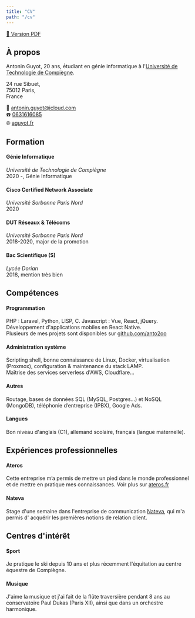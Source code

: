 ```yaml
---
title: "CV"
path: "/cv"
---
```


[📄 Version PDF](https://static-cdn.ateros.fr/file/ateros/KfZ6Dclr1ud0norKhdDei1CTW0oMBs5Tw8cet2mD.pdf)  


## À propos

Antonin Guyot, 20 ans, é́tudiant en génie informatique à l'[Université de Technologie de Compiègne](https://www.utc.fr).

24 rue Sibuet,  
75012 Paris,  
France

📧 [antonin.guyot@icloud.com](mailto:antonin.guyot@icloud.com)  
☎️ [0631616085](tel:+33631616085)  
🌐 [aguyot.fr](https://aguyot.fr)

## Formation

#### Génie Informatique

*Université de Technologie de Compiègne*  
2020 -, Génie Informatique

#### Cisco Certified Network Associate

*Université Sorbonne Paris Nord*  
2020

#### DUT Réseaux & Télécoms

*Université Sorbonne Paris Nord*  
2018-2020, major de la promotion

#### Bac Scientifique (S)

*Lycée Dorian*  
2018, mention très bien

## Compétences

#### Programmation

PHP : Laravel, Python, LISP, C. Javascript : Vue, React, jQuery.  
Développement d'applications mobiles en React Native.  
Plusieurs de mes projets sont disponibles sur [github.com/anto2oo](https://github.com/anto2oo)

#### Administration système

Scripting shell, bonne connaissance de Linux, Docker, virtualisation (Proxmox), configuration & maintenance du stack
LAMP.  
Maîtrise des services serverless d'AWS, Cloudflare…

#### Autres

Routage, bases de données SQL (MySQL, Postgres...) et NoSQL (MongoDB), téléphonie d’entreprise (IPBX), Google Ads.

#### Langues

Bon niveau d'anglais (C1), allemand scolaire, français (langue maternelle).

## Expériences professionnelles

#### Ateros

Cette entreprise m’a permis de mettre un pied dans le monde professionnel et de mettre en pratique mes connaissances.
Voir plus sur [ateros.fr](https://ateros.fr)

#### Nateva

Stage d'une semaine dans l'entreprise de communication [Nateva](https://natevacommunication.fr), qui m'a permis d'
acquérir les premières notions de relation client.

## Centres d'intérêt

#### Sport

Je pratique le ski depuis 10 ans et plus récemment l'équitation au centre équestre de Compiègne.

#### Musique

J'aime la musique et j'ai fait de la flûte traversière pendant 8 ans au conservatoire Paul Dukas (Paris XII), ainsi que
dans un orchestre harmonique.
